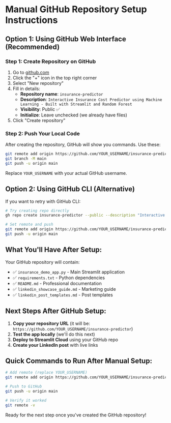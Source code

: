 # Manual GitHub Repository Setup Instructions

## Option 1: Using GitHub Web Interface (Recommended)

### Step 1: Create Repository on GitHub
1. Go to [github.com](https://github.com)
2. Click the "+" icon in the top right corner
3. Select "New repository"
4. Fill in details:
   - **Repository name**: `insurance-predictor`
   - **Description**: `Interactive Insurance Cost Predictor using Machine Learning - Built with Streamlit and Random Forest`
   - **Visibility**: Public ✅
   - **Initialize**: Leave unchecked (we already have files)
5. Click "Create repository"

### Step 2: Push Your Local Code
After creating the repository, GitHub will show you commands. Use these:

```bash
git remote add origin https://github.com/YOUR_USERNAME/insurance-predictor.git
git branch -M main
git push -u origin main
```

Replace `YOUR_USERNAME` with your actual GitHub username.

## Option 2: Using GitHub CLI (Alternative)

If you want to retry with GitHub CLI:

```bash
# Try creating repo directly
gh repo create insurance-predictor --public --description "Interactive Insurance Cost Predictor using ML"

# Set remote and push
git remote add origin https://github.com/YOUR_USERNAME/insurance-predictor.git
git push -u origin main
```

## What You'll Have After Setup:

Your GitHub repository will contain:
- ✅ `insurance_demo_app.py` - Main Streamlit application  
- ✅ `requirements.txt` - Python dependencies
- ✅ `README.md` - Professional documentation
- ✅ `linkedin_showcase_guide.md` - Marketing guide
- ✅ `linkedin_post_templates.md` - Post templates

## Next Steps After GitHub Setup:

1. **Copy your repository URL** (it will be: `https://github.com/YOUR_USERNAME/insurance-predictor`)
2. **Test the app locally** (we'll do this next)
3. **Deploy to Streamlit Cloud** using your GitHub repo
4. **Create your LinkedIn post** with live links

## Quick Commands to Run After Manual Setup:

```bash
# Add remote (replace YOUR_USERNAME)
git remote add origin https://github.com/YOUR_USERNAME/insurance-predictor.git

# Push to GitHub
git push -u origin main

# Verify it worked
git remote -v
```

Ready for the next step once you've created the GitHub repository!